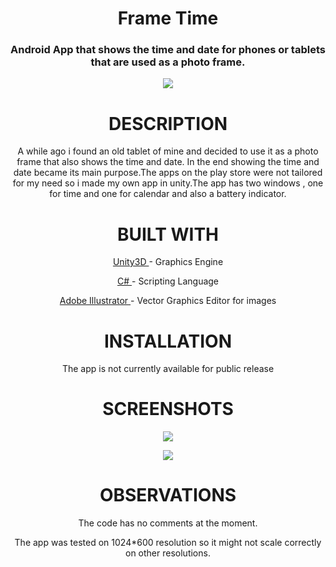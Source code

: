 <h1 align="center">Frame Time</h1>

<h3 align="center">Android App that shows the time and date for phones or tablets that are used as a photo frame.
 </h3>
<p align="center">
  <img  src="https://i.imgur.com/qDpL2ug.png">
</p>
<h1 align="center">DESCRIPTION</h1>
<p align="center">A while ago i found an old tablet of mine and decided to use it as a photo frame that also shows the time and date. In the end showing the time and date became its main purpose.The apps on the play store were not tailored for my need so i made my own app in unity.The app has two windows , one for time and one for calendar and also a battery indicator.</p>
<h1 align="center">BUILT WITH</h1>
 <p align="center">  <a href="https://unity3d.com/">Unity3D </a>- Graphics Engine</p>
 <p align="center" >  <a href="https://docs.microsoft.com/en-us/dotnet/csharp/programming-guide/">C# </a>- Scripting Language</p>
  <p align="center"><a href="https://www.adobe.com/ro/products/illustrator.html">Adobe Illustrator </a>- Vector Graphics Editor for images</p>



<h1 align="center">INSTALLATION</h1>
<p align="center">The app is not currently available for public release</p>
<h1 align="center">SCREENSHOTS</h1>
<p align="center"><img src="https://i.imgur.com/clUaWxy.png" align="center"></p>
<p align="center"><img src="https://i.imgur.com/5pQzEcV.png" align="center"></p>


<h1 align="center">OBSERVATIONS</h1>
<p align="center">The code has no comments at the moment.</p>
<p align="center">The app was tested on 1024*600 resolution so it might not scale correctly on other resolutions.</p>








